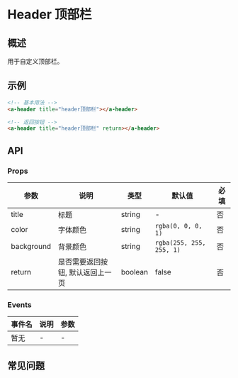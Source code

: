 # Header 顶部栏

## 概述

用于自定义顶部栏。

## 示例

```html
<!-- 基本用法 -->
<a-header title="header顶部栏"></a-header>

<!-- 返回按钮 -->
<a-header title="header顶部栏" return></a-header>
```

## API

### Props

| 参数       | 说明                             | 类型    | 默认值                   | 必填 |
| ---------- | -------------------------------- | ------- | ------------------------ | ---- |
| title      | 标题                             | string  | -                        | 否   |
| color      | 字体颜色                         | string  | `rgba(0, 0, 0, 1)`       | 否   |
| background | 背景颜色                         | string  | `rgba(255, 255, 255, 1)` | 否   |
| return     | 是否需要返回按钮, 默认返回上一页 | boolean | false                    | 否   |

### Events

| 事件名 | 说明 | 参数 |
| ------ | ---- | ---- |
| 暂无   | -    | -    |

## 常见问题
